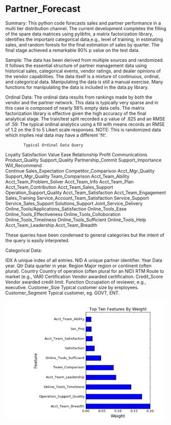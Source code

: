 # Partner_Forecast
Summary:  This python code forecasts sales and partner performance in a multi tier distribution channel.  The current development completes the filling of the spare data matrices using pylibfm, a matrix factorization library, identifies the important categorical data,e.g., level of training, in estimating sales, and random forests for the final estimation of sales by quarter.  The final stage achieved a remarkable 90% p value on the test data.

Sample:  The data has been derived from multiple sources and randomized.  It follows the essential structure of partner management data using historical sales, categorical events, vendor ratings, and dealer opinions of the vendor capabilities.  The data itself is a mixture of continuous, ordinal, and categorical data.  Manipulating the data is still a manual exercise.  Many functions for manipulating the data is included in the data.py library.

Ordinal Data:  The ordinal data results from rankings made by both the vendor and the partner network.  This data is typically very sparse and in this case is composed of nearly 58% empty data cells.  The matrix factorization library is effective given the high accuracy of the final analytical stage.  The train/test split recorded a p value of .825 and an RMSE of .59.  The typical ordinal analytics using a fill with means records an RMSE of 1.2 on the 0 to 5 Likert scale responses.  NOTE:  This is randomized data which implies real data may have a different 'fit'. 

			Typical Ordinal Data Query
Loyalty				Satisfaction 		Value				Ease
Relationship		Profit				Communications		Product_Quality
Support_Quality		Partnership_Commit	Support_Importance	Will_Recommend	
Continue			Sales_Expectation	Competitor_Comparison
Acct_Mgr_Quality	Support_Mgr_Quality	Team_Comparison		Acct_Team_Ability
Acct_Team_Problem_Solver				Acct_Team_Info		Acct_Team_Plan
Acct_Team_Contribution					Acct_Team_Sales_Support
Operation_Support_Quality				Acct_Team_Satisfaction
Acct_Team_Engagement	Sales_Training	Service_Account_Team_Satisfaction
Service_Support		Service_Sales_Support					Solutions_Support
Joint_Service_Delivery	Online_Tools/Applications_Satisfaction
Online_Tools_Ease	Online_Tools_Effectiveness	Online_Tools_Colloboration
Online_Tools_Timeliness					Online_Tools_Sufficient
Online_Tools_Help	Acct_Team_Leadership	Acct_Team_Breadth

These queries have been condensed to general categories but the intent of the query is easily interpreted.

Categorical Data:




IDX	   							A unique index of all entries.
NID								A unique partner identifier.
Year							Data year.
Qtr								Data quarter in year.
Region							Major region or continent (often plural).
Country							Country of operation (often plural for an NID)
RTM								Route to market (e.g., VAR)
Certification					Vendor awarded certification.
Credit_Score					Vendor awarded credit limit.
Function						Occupation of reviewer, e.g., executive.
Customer_Size					Typical customer size by employees.
Customer_Segment				Typical customer, eg. GOVT, ENT.

![alt text](features.png "Relative Feature Importance")

